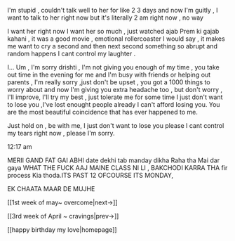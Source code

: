 
I'm stupid , couldn't talk well to her for like 2 3 days and now I'm guitly , I want to talk to her right now but it's literally 2 am right now , no way

I want her right now I want her so much , just watched ajab Prem ki gajab kahani , it was a good movie , emotional rollercoaster I would say , it makes me want to cry a second and then next second something so abrupt and random happens I cant control my laughter .

I... Um , I'm sorry drishti , I'm not giving you enough of my time , you take out time in the evening for me and I'm busy with friends or helping out parents , I'm really sorry ,just don't be upset , you got a 1000 things to worry about and now I'm giving you extra headache too , but don't worry , I'll improve, I'll try my best , just tolerate me for some time 
I just don't want to lose you ,I've lost enought people already I can't afford losing you.
You are the most beautiful coincidence that has ever happened to me.

Just hold on , be with me, I just don't want to lose you please 
I cant control my tears right now , please I'm sorry.

12:17 am 

MERII GAND FAT GAI ABHI 
date dekhi tab manday dikha Raha tha 
Mai dar gaya WHAT THE FUCK AAJ MAINE CLASS NI LI , BAKCHODI KARRA THA 
fir process Kia thoda.ITS PAST 12 OFCOURSE ITS MONDAY, 

EK CHAATA MAAR DE MUJHE

[[1st week of may~ overcome|next->]]

[[3rd week of April ~ cravings|prev->]]

[[happy birthday my love|homepage]]